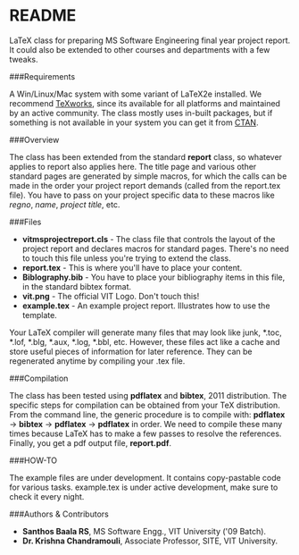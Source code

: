 README
======

LaTeX class for preparing MS Software Engineering final year project report. It could also be extended to other courses and departments with a few tweaks.

###Requirements

A Win/Linux/Mac system with some variant of LaTeX2e installed. We recommend [TeXworks](https://www.tug.org/texworks/), since its available for all platforms and maintained by an active community. The class mostly uses in-built packages, but if something is not available in your system you can get it from [CTAN](http://www.ctan.org).

###Overview

The class has been extended from the standard **report** class, so whatever applies to report also applies here. The title page and various other standard pages are generated by simple macros, for which the calls can be made in the order your project report demands (called from the report.tex file). You have to pass on your project specific data to these macros like *regno*, *name*, *project title*, etc.

###Files

- **vitmsprojectreport.cls** - The class file that controls the layout of the project report and declares macros for standard pages. There's no need to touch this file unless you're trying to extend the class.
- **report.tex** - This is where you'll have to place your content.
- **Biblography.bib** - You have to place your bibliography items in this file, in the standard bibtex format.
- **vit.png** - The official VIT Logo. Don't touch this!
- **example.tex** - An example project report. Illustrates how to use the template.

Your LaTeX compiler will generate many files that may look like junk, \*.toc, \*.lof, \*.blg, \*.aux, \*.log, \*.bbl, etc. However, these files act like a cache and store useful pieces of information for later reference. They can be regenerated anytime by compiling your .tex file.

###Compilation

The class has been tested using **pdflatex** and **bibtex**, 2011 distribution. The specific steps for compilation can be obtained from your TeX distribution. From the command line, the generic procedure is to compile with: **pdflatex** -> **bibtex** -> **pdflatex** -> **pdflatex** in order. We need to compile these many times because LaTeX has to make a few passes to resolve the references. Finally, you get a pdf output file, **report.pdf**.

###HOW-TO

The example files are under development. It contains copy-pastable code for various tasks. example.tex is under active development, make sure to check it every night.

###Authors & Contributors

- **Santhos Baala RS**, MS Software Engg., VIT University ('09 Batch). 
- **Dr. Krishna Chandramouli**, Associate Professor, SITE, VIT University.